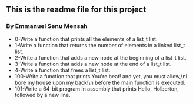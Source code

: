## This is the readme file for this project
### By Emmanuel Senu Mensah

* 0-Write a function that prints all the elements of a list_t list.
* 1-Write a function that returns the number of elements in a linked list_t list.
* 2-Write a function that adds a new node at the beginning of a list_t list.
* 3-Write a function that adds a new node at the end of a list_t list.
* 4-Write a function that frees a list_t list.
* 100-Write a function that prints You're beat! and yet, you must allow,\nI bore my house upon my back!\n before the main function is executed.
* 101-Write a 64-bit program in assembly that prints Hello, Holberton, followed by a new line.
